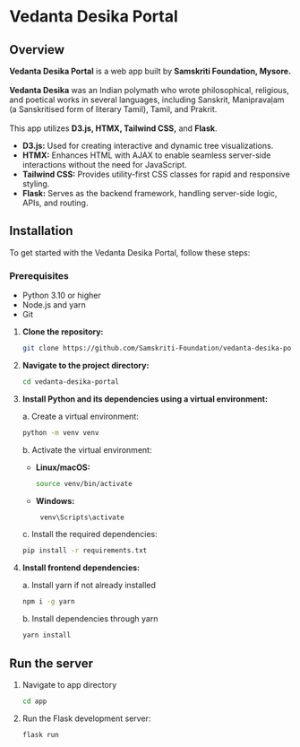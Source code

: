 # Vedanta Desika Portal

## Overview

**Vedanta Desika Portal** is a web app built by **Samskriti Foundation, Mysore.**
<br>
<br>
**Vedanta Desika** was an Indian polymath who wrote philosophical, religious, and poetical works in several languages, including Sanskrit, Manipravaḷam (a Sanskritised form of literary Tamil), Tamil, and Prakrit.
<br>
<br>
This app utilizes **D3.js, HTMX, Tailwind CSS,** and **Flask**.
<br>
- **D3.js:** Used for creating interactive and dynamic tree visualizations.
- **HTMX:** Enhances HTML with AJAX to enable seamless server-side interactions without the need for JavaScript.
- **Tailwind CSS:** Provides utility-first CSS classes for rapid and responsive styling.
- **Flask:** Serves as the backend framework, handling server-side logic, APIs, and routing.

## Installation

To get started with the Vedanta Desika Portal, follow these steps:

### Prerequisites

- Python 3.10 or higher
- Node.js and yarn
- Git

1. **Clone the repository:**

   ```bash
   git clone https://github.com/Samskriti-Foundation/vedanta-desika-portal.git
   ```

2. **Navigate to the project directory:**
  
    ```bash
    cd vedanta-desika-portal
    ```

3. **Install Python and its dependencies using a virtual environment:**

   a. Create a virtual environment:

   ```bash
   python -m venv venv
   ```

   b. Activate the virtual environment:

   - **Linux/macOS:**
     ```bash
     source venv/bin/activate
     ```
   - **Windows:**
     ```bash
      venv\Scripts\activate
     ```
     
   c. Install the required dependencies:

   ```bash
   pip install -r requirements.txt
   ```
   
4.  **Install frontend dependencies:**

    a. Install yarn if not already installed

    ```bash
    npm i -g yarn
    ```
    
    b. Install dependencies through yarn

      ```bash
      yarn install
      ```

## Run the server

1. Navigate to app directory

   ```bash
   cd app
   ```

3. Run the Flask development server:

   ```bash
   flask run
   ```
